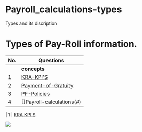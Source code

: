 # Payroll_calculations-types
Types and its discription 

# Types of Pay-Roll information.



| No.| Questions                                                                                                                                                                   |
| ---| ----------------------------------------------------------------------------------------------------------------------------------------------------------------------------------------------------------------------------------------------------------------------|
|    | **concepts**                                                                                                                                                          |                                                                                                                                                                    
| 1  | [KRA-KPI'S](#)                                                                                                                                             |
| 2  | [Payment-of-Gratuity](#)                                                                                                                                               |
| 3  | [PF-Policies](#)                                                                                                                                                  |
| 4  | []Payroll-calculations(#)                                                                                                                                                  |



| 1  | [KRA KPI'S](#) 

![](./inputfoder/image1.png)
